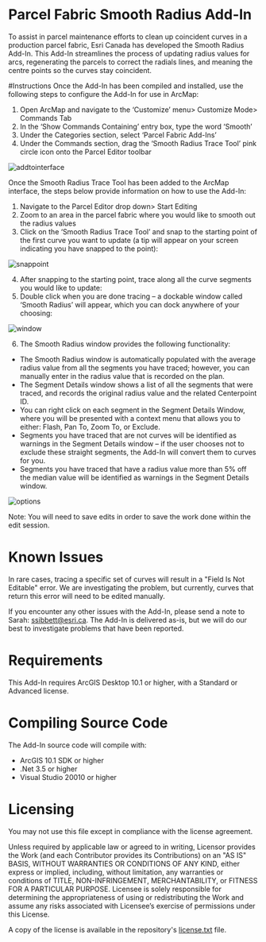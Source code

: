 # Parcel Fabric Smooth Radius Add-In
To assist in parcel maintenance efforts to clean up coincident curves in a production parcel fabric, Esri Canada has developed the Smooth Radius Add-In. This Add-In streamlines the process of updating radius values for arcs, regenerating the parcels to correct the radials lines, and meaning the centre points so the curves stay coincident. 

#Instructions
Once the Add-In has been compiled and installed, use the following steps to configure the Add-In for use in ArcMap:

1.	Open ArcMap and navigate to the ‘Customize’ menu> Customize Mode> Commands Tab
2.	In the ‘Show Commands Containing’ entry box, type the word ‘Smooth’
3.	Under the Categories section, select ‘Parcel Fabric Add-Ins’
4.	Under the Commands section, drag the ‘Smooth Radius Trace Tool’ pink circle icon onto the Parcel Editor toolbar

  ![addtointerface](https://cloud.githubusercontent.com/assets/8808482/16619380/d553401a-435b-11e6-91ed-10021bd8a612.jpg)

Once the Smooth Radius Trace Tool has been added to the ArcMap interface, the steps below provide information on how to use the Add-In:

1.	Navigate to the Parcel Editor drop down> Start Editing
2.	Zoom to an area in the parcel fabric where you would like to smooth out the radius values
3.	Click on the ‘Smooth Radius Trace Tool’ and snap to the starting point of the first curve you want to update (a tip will appear on your screen indicating you have snapped to the point):

  ![snappoint](https://cloud.githubusercontent.com/assets/8808482/16619384/daaa7308-435b-11e6-9823-ed49174653ab.jpg)

4.	After snapping to the starting point, trace along all the curve segments you would like to update:
5.	Double click when you are done tracing – a dockable window called ‘Smooth Radius’ will appear, which you can dock anywhere of your choosing:

  ![window](https://cloud.githubusercontent.com/assets/8808482/16619388/dce66cf8-435b-11e6-89fe-722c3ada5894.jpg)

6.	The Smooth Radius window provides the following functionality:
  * The Smooth Radius window is automatically populated with the average radius value from all the segments you have traced; however, you can manually enter in the radius value that is recorded on the plan. 
  * The Segment Details window shows a list of all the segments that were traced, and records the original radius value and the related Centerpoint ID. 
  * You can right click on each segment in the Segment Details Window, where you will be presented with a context menu that allows you to either: Flash, Pan To, Zoom To, or Exclude. 
  * Segments you have traced that are not curves will be identified as warnings in the Segment Details window – if the user chooses not to exclude these straight segments, the Add-In will convert them to curves for you. 
  * Segments you have traced that have a radius value more than 5% off the median value will be identified as warnings in the Segment Details window. 

  ![options](https://cloud.githubusercontent.com/assets/8808482/16619382/d6c2c6e6-435b-11e6-8914-d755bc95aac8.jpg)

Note: You will need to save edits in order to save the work done within the edit session. 

# Known Issues

In rare cases, tracing a specific set of curves will result in a "Field Is Not Editable" error. We are investigating the problem, but currently, curves that return this error will need to be edited manually. 

If you encounter any other issues with the Add-In, please send a note to Sarah: ssibbett@esri.ca. The Add-In is delivered as-is, but we will do our best to investigate problems that have been reported. 

# Requirements

This Add-In requires ArcGIS Desktop 10.1 or higher, with a Standard or Advanced license. 

# Compiling Source Code

The Add-In source code will compile with:
  * ArcGIS 10.1 SDK or higher
  * .Net 3.5 or higher
  * Visual Studio 20010 or higher

# Licensing

You may not use this file except in compliance with the license agreement. 

Unless required by applicable law or agreed to in writing, Licensor provides the Work (and each Contributor provides its Contributions) on an "AS IS" BASIS, WITHOUT WARRANTIES OR CONDITIONS OF ANY KIND, either express or implied, including, without limitation, any warranties or conditions of TITLE, NON-INFRINGEMENT, MERCHANTABILITY, or FITNESS FOR A PARTICULAR PURPOSE. Licensee is solely responsible for determining the appropriateness of using or redistributing the Work and assume any risks associated with Licensee’s exercise of permissions under this License.

A copy of the license is available in the repository's [license.txt](https://github.com/EsriCanada/ParcelFabricSmoothRadius/blob/master/license.txt) file. 
